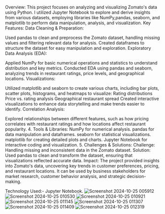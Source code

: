 Overview:
This project focuses on analyzing and visualizing Zomato's data using Python. I utilized Jupyter Notebook to explore and derive insights from various datasets, employing libraries like NumPy,pandas, seaborn, and matplotlib to perform data manipulation, analysis, and visualization.
Key Features:
Data Cleaning & Preparation:

Used pandas to clean and preprocess the Zomato dataset, handling missing values and filtering relevant data for analysis.
Created dataframes to structure the dataset for easy manipulation and exploration.
Exploratory Data Analysis (EDA):

Applied NumPy for basic numerical operations and statistics to understand distribution and key metrics.
Conducted EDA using pandas and seaborn, analyzing trends in restaurant ratings, price levels, and geographical locations.
Visualizations:

Utilized matplotlib and seaborn to create various charts, including bar plots, scatter plots, histograms, and heatmaps to visualize:
Rating distributions
Price vs. rating analysis
Geographical restaurant spread
Created interactive visualizations to enhance data storytelling and make trends easier to identify.
Correlation Analysis:

Explored relationships between different features, such as how pricing correlates with restaurant ratings and how locations affect restaurant popularity.
4. Tools & Libraries:
NumPy for numerical analysis.
pandas for data manipulation and dataframes.
seaborn for statistical visualizations.
matplotlib for creating detailed plots and charts.
Jupyter Notebook for interactive coding and visualization.
5. Challenges & Solutions:
Challenge: Handling missing and inconsistent data in the Zomato dataset.
Solution: Used pandas to clean and transform the dataset, ensuring that visualizations reflected accurate data.
 Impact:
The project provided insights into Zomato's data, uncovering key trends in customer preferences, pricing, and restaurant locations. It can be used by business stakeholders for market research, customer behavior analysis, and strategic decision-making.

Technology Used:- Jupyter Notebook.
![Screenshot 2024-10-25 005912](https://github.com/user-attachments/assets/c3183f5f-d54c-4573-9a00-7fb438e50410)
![Screenshot 2024-10-25 010530](https://github.com/user-attachments/assets/dc686b6e-685e-4fcb-a537-ee10a8c0b11d)
![Screenshot 2024-10-25 010921](https://github.com/user-attachments/assets/389e7cbc-701b-4055-8aef-8eb28ef0b5f8)
![Screenshot 2024-10-25 011145](https://github.com/user-attachments/assets/21168505-b4f7-473c-91f5-45ff0c1c45aa)
![Screenshot 2024-10-25 011307](https://github.com/user-attachments/assets/95355e28-8868-4860-90ac-b750e4acde66)
![Screenshot 2024-10-25 011409](https://github.com/user-attachments/assets/fcb59041-cd2a-41d6-baa5-0bd87ff8ee70)
![Screenshot 2024-10-25 012319](https://github.com/user-attachments/assets/34712a71-0edc-4b30-872b-63596a0fefbc)







